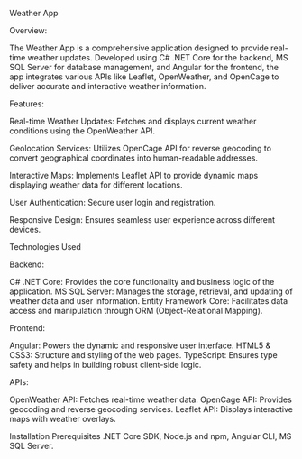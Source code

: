 Weather App

Overview:

The Weather App is a comprehensive application designed to provide real-time weather updates. Developed using C# .NET Core for the backend, MS SQL Server for database management, and Angular for the frontend, the app integrates various APIs like Leaflet, OpenWeather, and OpenCage to deliver accurate and interactive weather information.

Features:

Real-time Weather Updates: Fetches and displays current weather conditions using the OpenWeather API.

Geolocation Services: Utilizes OpenCage API for reverse geocoding to convert geographical coordinates into human-readable addresses.

Interactive Maps: Implements Leaflet API to provide dynamic maps displaying weather data for different locations.

User Authentication: Secure user login and registration.

Responsive Design: Ensures seamless user experience across different devices.


Technologies Used

Backend:

C# .NET Core: Provides the core functionality and business logic of the application.
MS SQL Server: Manages the storage, retrieval, and updating of weather data and user information.
Entity Framework Core: Facilitates data access and manipulation through ORM (Object-Relational Mapping).

Frontend:

Angular: Powers the dynamic and responsive user interface.
HTML5 & CSS3: Structure and styling of the web pages.
TypeScript: Ensures type safety and helps in building robust client-side logic.

APIs:

OpenWeather API: Fetches real-time weather data.
OpenCage API: Provides geocoding and reverse geocoding services.
Leaflet API: Displays interactive maps with weather overlays.

Installation
Prerequisites
.NET Core SDK,
Node.js and npm,
Angular CLI,
MS SQL Server.
